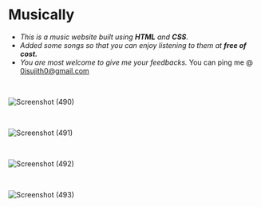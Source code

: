 # Musically
- *This is a music website built using **HTML** and **CSS**.*
- *Added some songs so that you can enjoy listening to them at **free of cost.***
- *You are most welcome to give me your feedbacks.*
You can ping me @ <0isujith0@gmail.com>

<br>

![Screenshot (490)](https://user-images.githubusercontent.com/75260608/183062583-b2507b83-a8e7-4395-bc4f-56819729f7f5.png)

<br>

![Screenshot (491)](https://user-images.githubusercontent.com/75260608/183062565-9252378d-f7aa-40b7-847b-1ae312122852.png)

<br>

![Screenshot (492)](https://user-images.githubusercontent.com/75260608/183062578-40e5e3f8-0566-4362-b8a8-08ecc5d98bda.png)

<br>

![Screenshot (493)](https://user-images.githubusercontent.com/75260608/183062607-525c8572-18da-4866-9ee4-4bbeb78d99c8.png)

